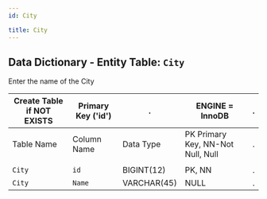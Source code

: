 ```yaml
---
id: City

title: City
---
```


## Data Dictionary - Entity Table: `City`

Enter the name of the City

| Create Table if NOT EXISTS| Primary Key ('id')|.|ENGINE = InnoDB|.|
|---|---|---|---|---|
|Table Name | Column Name| Data Type|PK Primary Key, NN-Not Null, Null|.|
||
|`City`|`id`| BIGINT(12)|PK, NN|.|
|`City`|`Name`| VARCHAR(45)|NULL|.|
